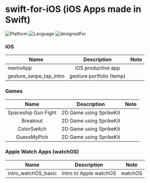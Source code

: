# swift-for-iOS (iOS Apps made in Swift)

![Platform](https://img.shields.io/badge/platform-iOS-silver.svg)
![Language](https://img.shields.io/badge/language-Swift%204.2%20and%20%2B-orange.svg)
![designedFor](https://img.shields.io/badge/designed%20for-iPhone%20X%20and%20%2B-green.svg)

### iOS
|Name|Description|Note|
|-|:----:|:----:|
memoApp|iOS productive app||
|gesture_swipe_tap_intro|gesture portfolio (temp)||

  
### Games
|Name|Description|Note|
|:-------:|:----:|:----:|
Spaceship Gun Fight|2D Game using SprikeKit||
|Breakout|2D Game using SprikeKit||
ColorSwitch|2D Game using SprikeKit||
|GuessMyPick|2D Game using SprikeKit||

  
### Apple Watch Apps (watchOS)
|Name|Description|Note|
|:----:|:----:|:----:|
intro_watchOS_basic|Intro to Apple watchOS|watchOS|


